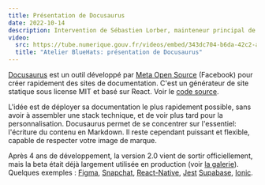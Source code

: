 ```yaml
---
title: Présentation de Docusaurus
date: 2022-10-14
description: Intervention de Sébastien Lorber, mainteneur principal de Docusaurus
video:
  src: https://tube.numerique.gouv.fr/videos/embed/343dc704-b6da-42c2-ac47-8380a4687701
  title: "Atelier BlueHats: présentation de Docusaurus"
---
```


[Docusaurus](https://docusaurus.io) est un outil développé par [Meta Open Source](https://opensource.fb.com) (Facebook) pour créer rapidement des sites de documentation.  C'est un générateur de site statique sous license MIT et basé sur React.  Voir le [code source](https://github.com/facebook/docusaurus).

L'idée est de déployer sa documentation le plus rapidement possible, sans avoir à assembler une stack technique, et de voir plus tard pour la personnalisation.  Docusaurus permet de se concentrer sur l'essentiel: l'écriture du contenu en Markdown. Il reste cependant puissant et flexible, capable de respecter votre image de marque.

Après 4 ans de développement, la version 2.0 vient de sortir officiellement, mais la beta était déjà largement utilisée en production (voir [la galerie](https://docusaurus.io/showcase)). Quelques exemples : [Figma](https://www.figma.com/plugin-docs/), [Snapchat](https://docs.snap.com), [React-Native](https://reactnative.dev), [Jest](https://jestjs.io) [Supabase](https://supabase.com/docs), [Ionic](https://ionicframework.com/docs).
